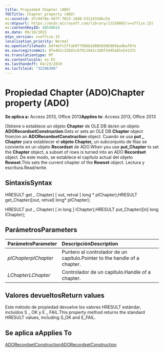 ```yaml
---
title: Propiedad Chapter (ADO)
TOCTitle: Chapter property (ADO)
ms:assetid: d7c9478e-487f-7023-1dd8-5313433dbc5e
ms:mtpsurl: https://msdn.microsoft.com/library/JJ250085(v=office.15)
ms:contentKeyID: 48548014
ms.date: 09/18/2015
mtps_version: v=office.15
localization_priority: Normal
ms.openlocfilehash: b4f4efc2ffab9f7996b2d805658b985badbaf87e
ms.sourcegitcommit: 8fe462c32b91c87911942c188f3445e85a54137c
ms.translationtype: MT
ms.contentlocale: es-ES
ms.lasthandoff: 04/23/2019
ms.locfileid: "32296398"
---
```

# <a name="chapter-property-ado"></a><span data-ttu-id="16617-102">Propiedad Chapter (ADO)</span><span class="sxs-lookup"><span data-stu-id="16617-102">Chapter property (ADO)</span></span>

<span data-ttu-id="16617-103">**Se aplica a:** Access 2013, Office 2013</span><span class="sxs-lookup"><span data-stu-id="16617-103">**Applies to**: Access 2013, Office 2013</span></span>
 
<span data-ttu-id="16617-104">Obtiene o establece un objeto **Chapter** de OLE DB de/en un objeto **ADORecordsetConstruction**.</span><span class="sxs-lookup"><span data-stu-id="16617-104">Gets or sets an OLE DB **Chapter** object from/on an **ADORecordsetConstruction** object.</span></span> <span data-ttu-id="16617-105">Cuando se usa **put \_ Chapter** para establecer el **objeto Chapter,** un subconjunto de filas se convierte en un objeto **Recordset** de ADO.</span><span class="sxs-lookup"><span data-stu-id="16617-105">When you use **put\_Chapter** to set the **Chapter** object, a subset of rows is turned into an ADO **Recordset** object.</span></span> <span data-ttu-id="16617-106">De este modo, se establece el capítulo actual del objeto **Rowset**.</span><span class="sxs-lookup"><span data-stu-id="16617-106">This sets the current chapter of the **Rowset** object.</span></span> <span data-ttu-id="16617-107">Lectura y escritura.</span><span class="sxs-lookup"><span data-stu-id="16617-107">Read/write.</span></span>

## <a name="syntax"></a><span data-ttu-id="16617-108">Sintaxis</span><span class="sxs-lookup"><span data-stu-id="16617-108">Syntax</span></span>

<span data-ttu-id="16617-109">HRESULT get \_ Chapter( \[ out, retval \] long \* plChapter);</span><span class="sxs-lookup"><span data-stu-id="16617-109">HRESULT get\_Chapter(\[out, retval\] long\* plChapter);</span></span>

<span data-ttu-id="16617-110">HRESULT put \_ Chapter( \[ in long \] lChapter);</span><span class="sxs-lookup"><span data-stu-id="16617-110">HRESULT put\_Chapter(\[in\] long lChapter);</span></span>

## <a name="parameters"></a><span data-ttu-id="16617-111">Parámetros</span><span class="sxs-lookup"><span data-stu-id="16617-111">Parameters</span></span>

|<span data-ttu-id="16617-112">Parámetro</span><span class="sxs-lookup"><span data-stu-id="16617-112">Parameter</span></span>|<span data-ttu-id="16617-113">Descripción</span><span class="sxs-lookup"><span data-stu-id="16617-113">Description</span></span>|
|:--------|:----------|
|<span data-ttu-id="16617-114">*plChapter*</span><span class="sxs-lookup"><span data-stu-id="16617-114">*plChapter*</span></span> |<span data-ttu-id="16617-115">Puntero al controlador de un capítulo.</span><span class="sxs-lookup"><span data-stu-id="16617-115">Pointer to the handle of a chapter.</span></span>|
|<span data-ttu-id="16617-116">*LChapter*</span><span class="sxs-lookup"><span data-stu-id="16617-116">*LChapter*</span></span> |<span data-ttu-id="16617-117">Controlador de un capítulo.</span><span class="sxs-lookup"><span data-stu-id="16617-117">Handle of a chapter.</span></span>|

## <a name="return-values"></a><span data-ttu-id="16617-118">Valores devueltos</span><span class="sxs-lookup"><span data-stu-id="16617-118">Return values</span></span>

<span data-ttu-id="16617-119">Este método de propiedad devuelve los valores HRESULT estándar, incluidos S \_ OK y E \_ FAIL.</span><span class="sxs-lookup"><span data-stu-id="16617-119">This property method returns the standard HRESULT values, including S\_OK and E\_FAIL.</span></span>

## <a name="applies-to"></a><span data-ttu-id="16617-120">Se aplica a</span><span class="sxs-lookup"><span data-stu-id="16617-120">Applies To</span></span>

[<span data-ttu-id="16617-121">ADORecordsetConstruction</span><span class="sxs-lookup"><span data-stu-id="16617-121">ADORecordsetConstruction</span></span>](adorecordsetconstruction-interface-ado.md)

